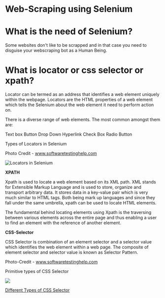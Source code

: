 # Web-Scraping using Selenium

# What is the need of Selenium?

Some websites don't like to be scrapped and in that case you need to disguise your webscraping bot as a Human Being.


# What is locator or css selector or xpath?

Locator can be termed as an address that identifies a web element uniquely within the webpage. Locators are the HTML
properties of a web element which tells the Selenium about the web element it need to perform action on.

There is a diverse range of web elements. The most common amongst them are:

Text box
Button
Drop Down
Hyperlink
Check Box
Radio Button

Types of Locators in Selenium

Photo Credit - www.softwaretestinghelp.com

![Locators in Selenium](http://cdn2.softwaretestinghelp.com/wp-content/qa/uploads/2014/10/Types-of-Locators-in-Selenium-1.jpg)


**XPATH**

Xpath is used to locate a web element based on its XML path. XML stands 
for Extensible Markup Language and is used to store, organize and transport 
arbitrary data. It stores data in a key-value pair which is very much similar 
to HTML tags. Both being mark up languages and since they fall under the same 
umbrella, xpath can be used to locate HTML elements.

The fundamental behind locating elements using Xpath is the traversing between 
various elements across the entire page and thus enabling a user to find an element with the reference of another element.

**CSS-Selector**

CSS Selector is combination of an element selector and a selector value which identifies the web element within a web page. 
The composite of element selector and selector value is known as Selector Pattern.

Photo-Credit - www.softwaretestinghelp.com

Primitive types of CSS Selector

![](http://cdn2.softwaretestinghelp.com/wp-content/qa/uploads/2014/10/Using-CSS-Selector-as-a-Locator.jpg)

[Different Types of CSS Selector](http://www.w3schools.com/cssref/css_selectors.asp)


















